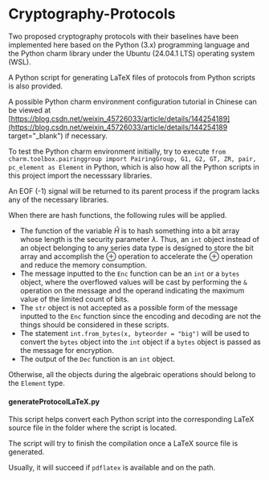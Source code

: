 # Cryptography-Protocols

Two proposed cryptography protocols with their baselines have been implemented here based on the Python (3.x) programming language and the Python charm library under the Ubuntu (24.04.1 LTS) operating system (WSL). 

A Python script for generating LaTeX files of protocols from Python scripts is also provided. 

A possible Python charm environment configuration tutorial in Chinese can be viewed at [https://blog.csdn.net/weixin_45726033/article/details/144254189](https://blog.csdn.net/weixin_45726033/article/details/144254189 target="_blank") if necessary. 

To test the Python charm environment initially, try to execute ``from charm.toolbox.pairinggroup import PairingGroup, G1, G2, GT, ZR, pair, pc_element as Element`` in Python, which is also how all the Python scripts in this project import the necesssary libraries. 

An EOF (-1) signal will be returned to its parent process if the program lacks any of the necessary libraries. 

When there are hash functions, the following rules will be applied. 

- The function of the variable $\hat{H}$ is to hash something into a bit array whose length is the security parameter $\lambda$. Thus, an ``int`` object instead of an object belonging to any series data type is designed to store the bit array and accomplish the $\oplus$ operation to accelerate the $\oplus$ operation and reduce the memory consumption. 
- The message inputted to the ``Enc`` function can be an ``int`` or a ``bytes`` object, where the overflowed values will be cast by performing the ``&`` operation on the message and the operand indicating the maximum value of the limited count of bits.
- The ``str`` object is not accepted as a possible form of the message inputted to the ``Enc`` function since the encoding and decoding are not the things should be considered in these scripts. 
- The statement ``int.from_bytes(x, byteorder = "big")`` will be used to convert the ``bytes`` object into the ``int`` object if a ``bytes`` object is passed as the message for encryption. 
- The output of the ``Dec`` function is an ``int`` object. 

Otherwise, all the objects during the algebraic operations should belong to the ``Element`` type. 

#### generateProtocolLaTeX.py

This script helps convert each Python script into the corresponding LaTeX source file in the folder where the script is located. 

The script will try to finish the compilation once a LaTeX source file is generated. 

Usually, it will succeed if ``pdflatex`` is available and on the path. 

